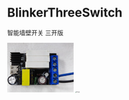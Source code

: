 # BlinkerThreeSwitch
智能墙壁开关 三开版

<img src="4. Docs\Images\pcb正面.jpg" alt="pcb正面" style="zoom:15%;" />

<img src="4. Docs\Images\pcb反面.jpg" alt="pcb反面" style="zoom:15%;" />
